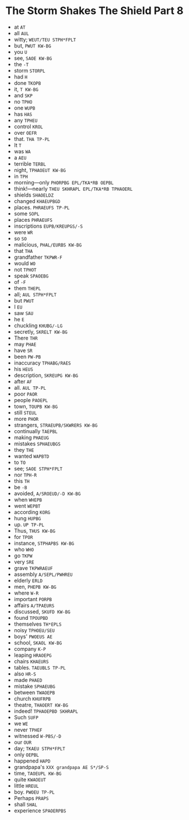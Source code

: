# The Storm Shakes The Shield Part 8

* at `AT`
* all `AUL`
* witty; `WEUT/TEU STPH*FPLT`
* but, `PWUT KW-BG`
* you `U`
* see, `SAOE KW-BG`
* the `-T`
* storm `STORPL`
* had `H`
* done `TKOPB`
* it, `T KW-BG`
* and `SKP`
* no `TPHO`
* one `WUPB`
* has `HAS`
* any `TPHEU`
* control `KROL`
* over `OEFR`
* that. `THA TP-PL`
* It `T`
* was `WA`
* a `AEU`
* terrible `TERBL`
* night, `TPHAOEUT KW-BG`
* in `TPH`
* morning—only `PHORPBG EPL/TKA*RB OEPBL`
* think!—nearly `THEU SKHRAPL EPL/TKA*RB TPHAOERL`
* shields `SHAOELDZ`
* changed `KHAEUPBGD`
* places. `PHRAEUFS TP-PL`
* some `SOPL`
* places `PHRAEUFS`
* inscriptions `EUPB/KREUPGS/-S`
* were `WR`
* so `SO`
* malicious, `PHAL/EURBS KW-BG`
* that `THA`
* grandfather `TKPWR-F`
* would `WO`
* not `TPHOT`
* speak `SPAOEBG`
* of `-F`
* them `THEPL`
* all; `AUL STPH*FPLT`
* but `PWUT`
* I `EU`
* saw `SAU`
* he `E`
* chuckling `KHUBG/-LG`
* secretly, `SKRELT KW-BG`
* There `THR`
* may `PHAE`
* have `SR`
* been `PW-PB`
* inaccuracy `TPHABG/RAES`
* his `HEUS`
* description, `SKREUPG KW-BG`
* after `AF`
* all. `AUL TP-PL`
* poor `PAOR`
* people `PAOEPL`
* town, `TOUPB KW-BG`
* still `STEUL`
* more `PHOR`
* strangers, `STRAEUPB/SKWRERS KW-BG`
* continually `TAEPBL`
* making `PHAEUG`
* mistakes `SPHAEUBGS`
* they `THE`
* wanted `WAPBTD`
* to `TO`
* see; `SAOE STPH*FPLT`
* nor `TPH-R`
* this `TH`
* be `-B`
* avoided, `A/SROEUD/-D KW-BG`
* when `WHEPB`
* went `WEPBT`
* according `KORG`
* hung `HUPBG`
* up. `UP TP-PL`
* Thus, `THUS KW-BG`
* for `TPOR`
* instance, `STPHAPBS KW-BG`
* who `WHO`
* go `TKPW`
* very `SRE`
* grave `TKPWRAEUF`
* assembly `A/SEPL/PWHREU`
* elderly `ERLD`
* men, `PHEPB KW-BG`
* where `W-R`
* important `PORPB`
* affairs `A/TPAEURS`
* discussed, `SKUFD KW-BG`
* found `TPOUPBD`
* themselves `TH*EPLS`
* noisy `TPHOEU/SEU`
* boys' `PWOEUS AE`
* school, `SKAOL KW-BG`
* company `K-P`
* leaping `HRAOEPG`
* chairs `KHAEURS`
* tables. `TAEUBLS TP-PL`
* also `HR-S`
* made `PHAED`
* mistake `SPHAEUBG`
* between `TWAOEPB`
* church `KHUFRPB`
* theatre, `THAOERT KW-BG`
* indeed! `TPHAOEPBD SKHRAPL`
* Such `SUFP`
* we `WE`
* never `TPHEF`
* witnessed `W-PBS/-D`
* our `OUR`
* day; `TKAEU STPH*FPLT`
* only `OEPBL`
* happened `HAPD`
* grandpapa's `XXX grandpapa AE S*/SP-S`
* time, `TAOEUPL KW-BG`
* quite `KWAOEUT`
* little `HREUL`
* boy. `PWOEU TP-PL`
* Perhaps `PRAPS`
* shall `SHAL`
* experience `SPAOERPBS`
